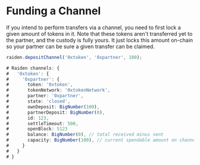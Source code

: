 # Funding a Channel

If you intend to perform transfers via a channel, you need to first lock a given amount of tokens in it. Note that these tokens aren't transferred yet to the partner, and the custody is fully yours. It just locks this amount on-chain so your partner can be sure a given transfer can be claimed.

```typescript
raiden.depositChannel('0xtoken', '0xpartner', 100);

# Raiden channels: {
#   '0xtoken': {
#     '0xpartner': {
#       token: '0xtoken',
#       tokenNetwork: '0xtokenNetwork',
#       partner: '0xpartner',
#       state: 'closed',
#       ownDeposit: BigNumber(100),
#       partnerDeposit: BigNumber(0),
#       id: 123,
#       settleTimeout: 500,
#       openBlock: 5123
#       balance: BigNumber(0), // total received minus sent
#       capacity: BigNumber(100), // current spendable amount on channel
#     }
#   }
# }
```